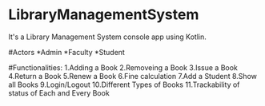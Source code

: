 # LibraryManagementSystem
It's a Library Management System console app using Kotlin.


#Actors
  *Admin
  *Faculty
  *Student

#Functionalities:
1.Adding a Book
2.Removeing a Book
3.Issue a Book
4.Return a Book
5.Renew a Book
6.Fine calculation
7.Add a Student
8.Show all Books
9.Login/Logout
10.Different Types of Books
11.Trackability of status of Each and Every Book
